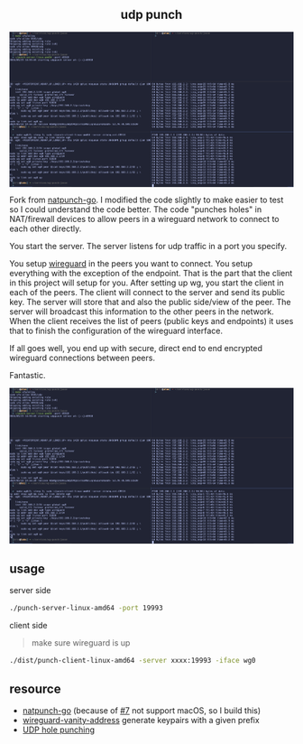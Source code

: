 <h2 align="center">udp punch</h2> 
<p align="center">
  <img align="center" src="wg-tmux.png" width="600px" alt="udp punch"/>
</p>

Fork from [natpunch-go](https://github.com/malcolmseyd/natpunch-go). 
I modified the code slightly to make easier to test so 
I could understand the code better.
The code "punches holes" in NAT/firewall devices to allow peers in a
wireguard network to connect to each other directly.

You start the server. The server listens for udp traffic in a port you 
specify. 

You setup [wireguard](https://www.wireguard.com/quickstart/) in the peers
you want to connect. You setup everything with the exception of the endpoint.
That is the part that the client in this project will setup for you. After
setting up wg, you start the client in each of the peers. The client will 
connect to the server and send its public key. The server will store that 
and also the public side/view of the peer. The server will broadcast this 
information to the other peers in the network. When the client receives the 
list of peers (public keys and endpoints) it uses that to finish the configuration
of the wireguard interface. 

If all goes well, you end up with secure, direct end to end encrypted wireguard
connections between peers. 

Fantastic.

![](wg-tmux.png)


## usage

server side

```bash
./punch-server-linux-amd64 -port 19993
```

client side

> make sure wireguard is up

```bash
./dist/punch-client-linux-amd64 -server xxxx:19993 -iface wg0
```

## resource

- [natpunch-go](https://github.com/malcolmseyd/natpunch-go) (because of [#7](https://github.com/malcolmseyd/natpunch-go/issues/7) not support macOS, so I build this)
- [wireguard-vanity-address](https://github.com/yinheli/wireguard-vanity-address) generate keypairs with a given prefix
- [UDP hole punching](https://en.wikipedia.org/wiki/UDP_hole_punching)
